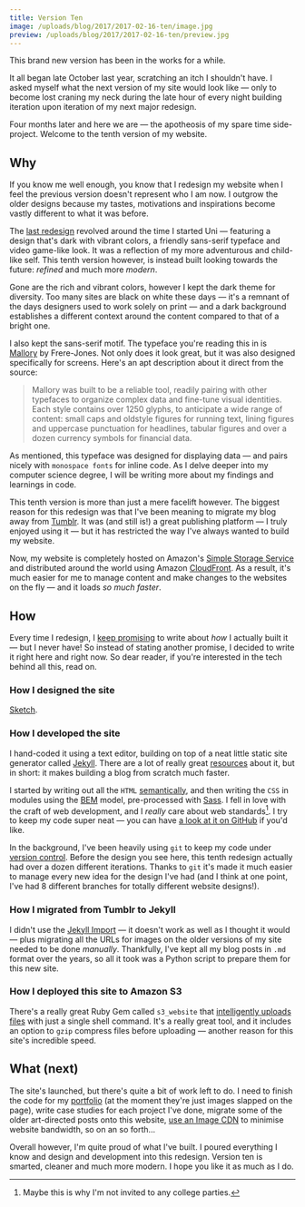 ```yaml
---
title: Version Ten
image: /uploads/blog/2017/2017-02-16-ten/image.jpg
preview: /uploads/blog/2017/2017-02-16-ten/preview.jpg
---
```


This brand new version has been in the works for a while.

It all began late October last year, scratching an itch I shouldn't have. I asked myself what the next version of my site would look like — only to become lost craning my neck during the late hour of every night building iteration upon iteration of my next major redesign.

Four months later and here we are — the apotheosis of my spare time side-project. Welcome to the tenth version of my website.

## Why

If you know me well enough, you know that I redesign my website when I feel the previous version doesn't represent who I am now. I outgrow the older designs because my tastes, motivations and inspirations become vastly different to what it was before.

The [last redesign][previous] revolved around the time I started Uni — featuring a design that's dark with vibrant colors, a friendly sans-serif typeface and video game-like look. It was a reflection of my more adventurous and child-like self. This tenth version however, is instead built looking towards the future: _refined_ and much more _modern_.

Gone are the rich and vibrant colors, however I kept the dark theme for diversity. Too many sites are black on white these days — it's a remnant of the days designers used to work solely on print — and a dark background establishes a different context around the content compared to that of a bright one.

I also kept the sans-serif motif. The typeface you're reading this in is [Mallory][mallory] by Frere-Jones. Not only does it look great, but it was also designed specifically for screens. Here's an apt description about it direct from the source:

> Mallory was built to be a reliable tool, readily pairing with other typefaces to organize complex data and fine-tune visual identities. Each style contains over 1250 glyphs, to anticipate a wide range of content: small caps and oldstyle figures for running text, lining figures and uppercase punctuation for headlines, tabular figures and over a dozen currency symbols for financial data.

As mentioned, this typeface was designed for displaying data — and pairs nicely with `monospace fonts` for inline code. As I delve deeper into my computer science degree, I will be writing more about my findings and learnings in code.

This tenth version is more than just a mere facelift however. The biggest reason for this redesign was that I've been meaning to migrate my blog away from [Tumblr][tumblr]. It was (and still is!) a great publishing platform — I truly enjoyed using it — but it has restricted the way I've always wanted to build my website.

Now, my website is completely hosted on Amazon's [Simple Storage Service][s3] and distributed around the world using Amazon [CloudFront][cloudfront]. As a result, it's much easier for me to manage content and make changes to the websites on the fly — and it loads _so much faster_.

## How

Every time I redesign, I [keep promising][promise] to write about _how_ I actually built it — but I never have! So instead of stating another promise, I decided to write it right here and right now. So dear reader, if you're interested in the tech behind all this, read on.

### How I designed the site

[Sketch][sketch].

### How I developed the site

I hand-coded it using a text editor, building on top of a neat little static site generator called [Jekyll][jekyll]. There are a lot of really great [resources][resources] about it, but in short: it makes building a blog from scratch much faster. 

I started by writing out all the `HTML` [semantically][rwd], and then writing the `CSS` in modules using the [BEM][bem] model, pre-processed with [Sass][sass]. I fell in love with the craft of web development, and I _really_ care about web standards[^1]. I try to keep my code super neat — you can have [a look at it on GitHub][repo] if you'd like.

In the background, I've been heavily using `git` to keep my code under [version control][git]. Before the design you see here, this tenth redesign actually had over a dozen different iterations. Thanks to `git` it's made it much easier to manage every new idea for the design I've had (and I think at one point, I've had 8 different branches for totally different website designs!).

### How I migrated from Tumblr to Jekyll

I didn't use the [Jekyll Import][import] — it doesn't work as well as I thought it would — plus migrating all the URLs for images on the older versions of my site needed to be done _manually_. Thankfully, I've kept all my blog posts in `.md` format over the years, so all it took was a Python script to prepare them for this new site.

### How I deployed this site to Amazon S3

There's a really great Ruby Gem called `s3_website` that [intelligently uploads files][s3_website] with just a single shell command. It's a really great tool, and it includes an option to `gzip` compress files before uploading — another reason for this site's incredible speed.

## What (next)

The site's launched, but there's quite a bit of work left to do. I need to finish the code for my [portfolio][work] (at the moment they're just images slapped on the page), write case studies for each project I've done, migrate some of the older art-directed posts onto this website, [use an Image CDN][cdn] to minimise website bandwidth, so on an so forth...

Overall however, I'm quite proud of what I've built. I poured everything I know and design and development into this redesign. Version ten is smarted, cleaner and much more modern. I hope you like it as much as I do.


[^1]: Maybe this is why I'm not invited to any college parties.


[previous]: http://cjmlgrto.tumblr.com
[mallory]: https://frerejones.com/families/mallory
[tumblr]: http://tumblr.com
[s3]: https://aws.amazon.com/s3/
[cloudfront]: https://aws.amazon.com/cloudfront/
[promise]: http://cjmlgrto.tumblr.com/post/140211753195/redesign-ix
[sketch]: http://sketchapp.com
[jekyll]: http://jekyllrb.com
[resources]: https://jekyllrb.com/docs/home/
[rwd]: https://resilientwebdesign.com
[bem]: http://getbem.com
[sass]: http://sass-lang.com
[repo]: https://github.com/cjmlgrto/mlgrto.com/
[git]: https://medium.com/@dfosco/git-for-designers-856c434716e
[import]: http://import.jekyllrb.com/docs/tumblr/
[s3_website]: https://github.com/laurilehmijoki/s3_website
[work]: /work
[cdn]: https://frontend.center/ep5-image-cdns-to-the-rescue